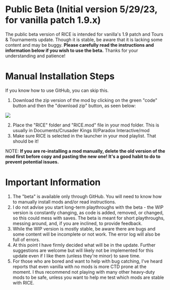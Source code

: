 # Public Beta (Initial version 5/29/23, for vanilla patch 1.9.x)

The public beta version of RICE is intended for vanilla's 1.9 patch and Tours & Tournaments update. Though it is stable, be aware that it is lacking some content and may be buggy. **Please carefully read the instructions and information below if you wish to use the beta.** Thanks for your understanding and patience!


# Manual Installation Steps

If you know how to use GitHub, you can skip this.

1. Download the zip version of the mod by clicking on the green "code" button and then the "download zip" button, as seen below:

<img src="https://i.imgur.com/KCaoTUE.jpg">

2. Place the "RICE" folder and "RICE.mod" file in your mod folder. This is usually in Documents/Crusader Kings III/Paradox Interactive/mod
3. Make sure RICE is selected in the launcher in your mod playlist. That should be it!

NOTE: **If you are re-installing a mod manually, delete the old version of the mod first before copy and pasting the new one! It's a good habit to do to prevent potential issues.**

# Important Information

1. The "beta" is available only through GitHub. You will need to know how to manually install mods and/or read instructions.
2. I do not advise you start long-term playthroughs with the beta - the WIP version is constantly changing, as code is added, removed, or changed, so this could mess with saves. The beta is meant for short playthroughs, messing around, and, if you are inclined, to provide feedback.
3. While the WIP version is mostly stable, be aware there are bugs and some content will be incomplete or not work. The error log will also be full of errors.
4. At this point I have firmly decided what will be in the update. Further suggestions are welcome but will likely not be implemented for this update even if I like them (unless they're minor) to save time.
5. For those who are bored and want to help with bug catching, I've heard reports that even vanilla with no mods is more CTD prone at the moment. I thus recommend not playing with many other heavy-duty mods to be safe, unless you want to help me test which mods are stable with RICE.

